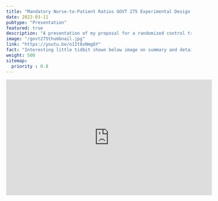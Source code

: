 ```yaml
---
title: "Mandatory Nurse-to-Patient Ratios GOVT 275 Experimental Design Overview"
date: 2022-03-11
pubtype: "Presentation"
featured: true
description: "A presentation of my proposal for a randomized control trial to evaluate the efficacy of mandatory nurse-to-patient ratios."
image: "/govt275thumbnail.jpg"
link: "https://youtu.be/o1It8xNmg6Y"
fact: "Interesting little tidbit shown below image on summary and detail page"
weight: 500
sitemap:
  priority : 0.8
---
```


<iframe width="560" height="315" src="https://www.youtube.com/embed/o1It8xNmg6Y" title="YouTube video player" frameborder="0" allow="accelerometer; autoplay; clipboard-write; encrypted-media; gyroscope; picture-in-picture; web-share" allowfullscreen></iframe>